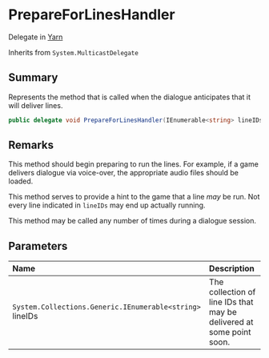# PrepareForLinesHandler

Delegate in [Yarn](/api/csharp/yarn.md)

Inherits from `System.MulticastDelegate`

## Summary


Represents the method that is called when the dialogue anticipates
that it will deliver lines.


```csharp
public delegate void PrepareForLinesHandler(IEnumerable<string> lineIDs);
```

## Remarks


This method should begin preparing to run the lines. For example,
if a game delivers dialogue via voice-over, the appropriate audio
files should be loaded.

This method serves to provide a hint to the game that a line _may_
be run. Not every line indicated in  <code>lineIDs</code>  may
end up actually running.

This method may be called any number of times during a dialogue
session.


## Parameters

|Name|Description|
|:---|:---|
|`System.Collections.Generic.IEnumerable<string>` lineIDs|The collection of line IDs that may be delivered at some point soon.|

